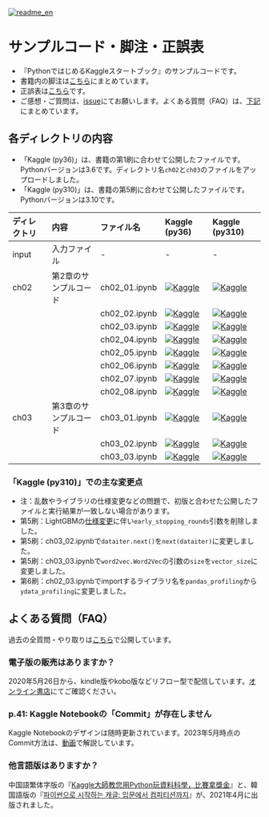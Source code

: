 [![readme_en](https://img.shields.io/static/v1?label=README&message=English&color=blue)](README_EN.md)

# サンプルコード・脚注・正誤表

- 『PythonではじめるKaggleスタートブック』のサンプルコードです。
- 書籍内の脚注は[こちら](footnote.md)にまとめています。
- 正誤表は[こちら](errata.md)です。
- ご感想・ご質問は、[issue](https://github.com/upura/python-kaggle-start-book/issues)にてお願いします。よくある質問（FAQ）は、[下記](https://github.com/upura/python-kaggle-start-book#%E3%82%88%E3%81%8F%E3%81%82%E3%82%8B%E8%B3%AA%E5%95%8Ffaq)にまとめています。

## 各ディレクトリの内容

- 「Kaggle (py36)」は、書籍の第1刷に合わせて公開したファイルです。Pythonバージョンは3.6です。ディレクトリ名`ch02`と`ch03`のファイルをアップロードしました。
- 「Kaggle (py310)」は、書籍の第5刷に合わせて公開したファイルです。Pythonバージョンは3.10です。

| ディレクトリ | 内容 | ファイル名 | Kaggle (py36) | Kaggle (py310) |
|:---|:---|:---|:---|:---|
| input | 入力ファイル | - | - | - |
| ch02 | 第2章のサンプルコード | ch02_01.ipynb | [![Kaggle](https://kaggle.com/static/images/open-in-kaggle.svg)](https://www.kaggle.com/sishihara/python-kaggle-start-book-ch02-01) | [![Kaggle](https://kaggle.com/static/images/open-in-kaggle.svg)](https://www.kaggle.com/sishihara/py310-python-kaggle-start-book-ch02-01) |
| | | ch02_02.ipynb |  [![Kaggle](https://kaggle.com/static/images/open-in-kaggle.svg)](https://www.kaggle.com/sishihara/python-kaggle-start-book-ch02-02) | [![Kaggle](https://kaggle.com/static/images/open-in-kaggle.svg)](https://www.kaggle.com/sishihara/py310-python-kaggle-start-book-ch02-02) |
| | | ch02_03.ipynb |  [![Kaggle](https://kaggle.com/static/images/open-in-kaggle.svg)](https://www.kaggle.com/sishihara/python-kaggle-start-book-ch02-03) | [![Kaggle](https://kaggle.com/static/images/open-in-kaggle.svg)](https://www.kaggle.com/sishihara/py310-python-kaggle-start-book-ch02-03) |
| | | ch02_04.ipynb |  [![Kaggle](https://kaggle.com/static/images/open-in-kaggle.svg)](https://www.kaggle.com/sishihara/python-kaggle-start-book-ch02-04) | [![Kaggle](https://kaggle.com/static/images/open-in-kaggle.svg)](https://www.kaggle.com/sishihara/py310-python-kaggle-start-book-ch02-04) |
| | | ch02_05.ipynb |  [![Kaggle](https://kaggle.com/static/images/open-in-kaggle.svg)](https://www.kaggle.com/sishihara/python-kaggle-start-book-ch02-05) | [![Kaggle](https://kaggle.com/static/images/open-in-kaggle.svg)](https://www.kaggle.com/sishihara/py310-python-kaggle-start-book-ch02-05) |
| | | ch02_06.ipynb |  [![Kaggle](https://kaggle.com/static/images/open-in-kaggle.svg)](https://www.kaggle.com/sishihara/python-kaggle-start-book-ch02-06) | [![Kaggle](https://kaggle.com/static/images/open-in-kaggle.svg)](https://www.kaggle.com/sishihara/py310-python-kaggle-start-book-ch02-06) |
| | | ch02_07.ipynb |  [![Kaggle](https://kaggle.com/static/images/open-in-kaggle.svg)](https://www.kaggle.com/sishihara/python-kaggle-start-book-ch02-07) | [![Kaggle](https://kaggle.com/static/images/open-in-kaggle.svg)](https://www.kaggle.com/sishihara/py310-python-kaggle-start-book-ch02-07) |
| | | ch02_08.ipynb |  [![Kaggle](https://kaggle.com/static/images/open-in-kaggle.svg)](https://www.kaggle.com/sishihara/python-kaggle-start-book-ch02-08) | [![Kaggle](https://kaggle.com/static/images/open-in-kaggle.svg)](https://www.kaggle.com/sishihara/py310-python-kaggle-start-book-ch02-08) |
| ch03 | 第3章のサンプルコード | ch03_01.ipynb | [![Kaggle](https://kaggle.com/static/images/open-in-kaggle.svg)](https://www.kaggle.com/sishihara/python-kaggle-start-book-ch03-01) | [![Kaggle](https://kaggle.com/static/images/open-in-kaggle.svg)](https://www.kaggle.com/sishihara/py310-python-kaggle-start-book-ch03-01) |
| | | ch03_02.ipynb |  [![Kaggle](https://kaggle.com/static/images/open-in-kaggle.svg)](https://www.kaggle.com/sishihara/python-kaggle-start-book-ch03-02) | [![Kaggle](https://kaggle.com/static/images/open-in-kaggle.svg)](https://www.kaggle.com/sishihara/py310-python-kaggle-start-book-ch03-02) |
| | | ch03_03.ipynb |  [![Kaggle](https://kaggle.com/static/images/open-in-kaggle.svg)](https://www.kaggle.com/sishihara/python-kaggle-start-book-ch03-03) | [![Kaggle](https://kaggle.com/static/images/open-in-kaggle.svg)](https://www.kaggle.com/sishihara/py310-python-kaggle-start-book-ch03-03) |

### 「Kaggle (py310)」での主な変更点

- 注：乱数やライブラリの仕様変更などの問題で、初版と合わせた公開したファイルと実行結果が一致しない場合があります。
- 第5刷：LightGBMの[仕様変更](https://github.com/microsoft/LightGBM/pull/4908)に伴い`early_stopping_rounds`引数を削除しました。
- 第5刷：ch03_02.ipynbで`dataiter.next()`を`next(dataiter)`に変更しました。
- 第5刷：ch03_03.ipynbで`word2vec.Word2Vec`の引数の`size`を`vector_size`に変更しました。
- 第6刷：ch02_03.ipynbでimportするライブラリ名を`pandas_profiling`から`ydata_profiling`に変更しました。

## よくある質問（FAQ）

過去の全質問・やり取りは[こちら](https://github.com/upura/python-kaggle-start-book/issues?q=is%3Aissue)で公開しています。

### 電子版の販売はありますか？

2020年5月26日から、kindle版やkobo版などリフロー型で配信しています。[オンライン書店](https://bookclub.kodansha.co.jp/buy?item=0000325172)にてご確認ください。

### p.41: Kaggle Notebookの「Commit」が存在しません

Kaggle Notebookのデザインは随時更新されています。2023年5月時点のCommit方法は、[動画](https://youtu.be/u6Bc0jiWu38)で解説しています。

### 他言語版はありますか？

中国語繁体字版の『[Kaggle大師教您用Python玩資料科學，比賽拿獎金](http://books.gotop.com.tw/v_ACD021100)』と、韓国語版の『[파이썬으로 시작하는 캐글: 입문에서 컴피티션까지](https://jpub.tistory.com/1147)』が、2021年4月に出版されました。
